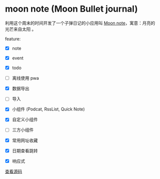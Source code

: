 # moon note (Moon Bullet journal)

利用这个周末的时间开发了一个子弹日记的小应用叫 [Moon note](https://weekendproject.space/journal.html)，寓意：月亮的光芒来自太阳 。

feature:

- [x] note

- [x] event

- [x] todo

- [ ] 离线使用 pwa

- [x] 数据导出

- [ ] 导入

- [x] 小组件 (Podcat, RssList, Quick Note)

- [x] 自定义小组件

- [ ] 三方小组件

- [x] 常用网址收藏

- [x] 日期查看跳转

- [x] 响应式

[查看源码](https://github.com/weekend-project-space/moon-note)
